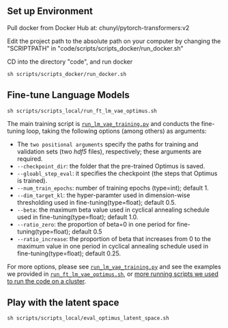 ## Set up Environment

Pull docker from Docker Hub at: chunyl/pytorch-transformers:v2

Edit the project path to the absolute path on your computer by changing the "SCRIPTPATH" in "code/scripts/scripts_docker/run_docker.sh"

CD into the directory "code", and run docker

    sh scripts/scripts_docker/run_docker.sh
    
    

  
## Fine-tune Language Models

    sh scripts/scripts_local/run_ft_lm_vae_optimus.sh
    
    
The main training script is [`run_lm_vae_training.py`](./examples/big_ae/run_lm_vae_training.py) and conducts the fine-tuning loop, taking the following options (among others) as arguments:

- The `two positional arguments` specify the paths for training and validation sets (two _hdf5_ files), respectively; these arguments are required.
- `--checkpoint_dir`: the folder that the pre-trained Optimus is saved.
- `--gloabl_step_eval`: it specifies the checkpoint (the steps that Optimus is trained).
- `--num_train_epochs`: number of training epochs (type=int); default 1.
- `--dim_target_kl`:   the hyper-paramter used in dimension-wise thresholding used in fine-tuning(type=float); default 0.5.
- `--beta`:   the maximum beta value used in cyclical annealing schedule used in fine-tuning(type=float); default 1.0.
- `--ratio_zero`:   the proportion of beta=0 in one period for fine-tuning(type=float); default 0.5
- `--ratio_increase`:  the proportion of beta that increases from 0 to the maximum value in one period in cyclical annealing schedule used in fine-tuning(type=float); default 0.25.


For more options, please see [`run_lm_vae_training.py`](./examples/big_ae/run_lm_vae_training.py) and  see the examples we provided in [`run_ft_lm_vae_optimus.sh`](./scripts/scripts_local/run_ft_lm_vae_optimus.sh), or [more running scripts we used to run the code on a cluster](./scripts/scripts_philly).


## Play with the latent space


    sh scripts/scripts_local/eval_optimus_latent_space.sh
    
    
